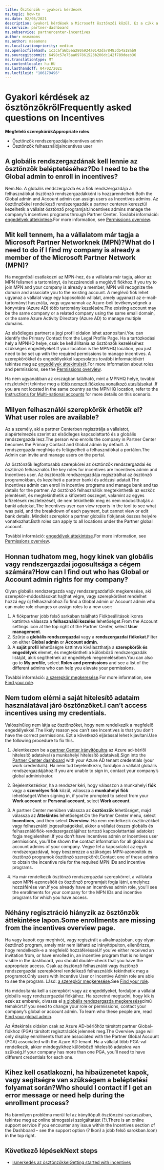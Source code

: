 ```yaml
---
title: Ösztönzők – gyakori kérdések
ms.topic: how-to
ms.date: 02/05/2021
description: Gyakori kérdések a Microsoft ösztönzői közül. Ez a cikk a felhasználói szerepkörökkel, a regisztrálással, illetve a hibaüzenetek elvégzésével kapcsolatos kérdéseket tartalmaz.
ms.service: partner-dashboard
ms.subservice: partnercenter-incentives
author: mseamons
ms.author: mseamons
ms.localizationpriority: medium
ms.openlocfilehash: 1c3cafa6b5ea280a924a0142da78483d54a18ab9
ms.sourcegitcommit: 6498c57e75aa097861523b206dc142f789deeb36
ms.translationtype: MT
ms.contentlocale: hu-HU
ms.lasthandoff: 04/02/2021
ms.locfileid: "106179496"
---
```

# <a name="frequently-asked-questions-on-incentives"></a><span data-ttu-id="adc2e-104">Gyakori kérdések az ösztönzőkről</span><span class="sxs-lookup"><span data-stu-id="adc2e-104">Frequently asked questions on Incentives</span></span>

<span data-ttu-id="adc2e-105">**Megfelelő szerepkörök**</span><span class="sxs-lookup"><span data-stu-id="adc2e-105">**Appropriate roles**</span></span>

- <span data-ttu-id="adc2e-106">Ösztönzők rendszergazdája</span><span class="sxs-lookup"><span data-stu-id="adc2e-106">Incentives admin</span></span>
- <span data-ttu-id="adc2e-107">Ösztönzők felhasználója</span><span class="sxs-lookup"><span data-stu-id="adc2e-107">Incentives user</span></span>

## <a name="do-i-need-to-be-the-global-admin-to-enroll-in-incentives"></a><span data-ttu-id="adc2e-108">A globális rendszergazdának kell lennie az ösztönzők beléptetéséhez?</span><span class="sxs-lookup"><span data-stu-id="adc2e-108">Do I need to be the Global admin to enroll in incentives?</span></span>

<span data-ttu-id="adc2e-109">Nem.</span><span class="sxs-lookup"><span data-stu-id="adc2e-109">No.</span></span> <span data-ttu-id="adc2e-110">A globális rendszergazda és a fiók rendszergazdája a felhasználókat ösztönző rendszergazdákként is hozzárendelheti.</span><span class="sxs-lookup"><span data-stu-id="adc2e-110">Both the Global admin and Account admin can assign users as Incentives admins.</span></span> <span data-ttu-id="adc2e-111">Az ösztönzőkkel rendelkező rendszergazdák a partner centeren keresztül kezelhetik a vállalat ösztönző programjait.</span><span class="sxs-lookup"><span data-stu-id="adc2e-111">Incentives admins manage the company’s incentives programs through Partner Center.</span></span> <span data-ttu-id="adc2e-112">További információ: [engedélyek áttekintése](permissions-overview.md).</span><span class="sxs-lookup"><span data-stu-id="adc2e-112">For more information, see [Permissions overview](permissions-overview.md).</span></span>

## <a name="what-do-i-need-to-do-if-i-find-my-company-is-already-a-member-of-the-microsoft-partner-network-mpn"></a><span data-ttu-id="adc2e-113">Mit kell tennem, ha a vállalatom már tagja a Microsoft Partner Networknek (MPN)?</span><span class="sxs-lookup"><span data-stu-id="adc2e-113">What do I need to do if I find my company is already a member of the Microsoft Partner Network (MPN)?</span></span>

<span data-ttu-id="adc2e-114">Ha megpróbál csatlakozni az MPN-hez, és a vállalata már tagja, akkor az MPN felismeri a tartományt, és hozzárendeli a meglévő fiókhoz.</span><span class="sxs-lookup"><span data-stu-id="adc2e-114">If you try to join MPN and your company is already a member, MPN will recognize the domain and associate you to the existing account.</span></span> <span data-ttu-id="adc2e-115">A meglévő fiók lehet ugyanaz a vállalat vagy egy kapcsolódó vállalat, amely ugyanazt az e-mail-tartományt használja, vagy ugyanannak az Azure-beli tevékenységnek a könyvtára (Azure AD) több tartomány kezelésére.</span><span class="sxs-lookup"><span data-stu-id="adc2e-115">The existing account may be the same company or a related company using the same email domain, or the same Azure Activity Directory (Azure AD) to manage multiple domains.</span></span>

<span data-ttu-id="adc2e-116">Az elsődleges partnert a jogi profil oldalon lehet azonosítani.</span><span class="sxs-lookup"><span data-stu-id="adc2e-116">You can identify the Primary Contact from the Legal Profile Page.</span></span> <span data-ttu-id="adc2e-117">Ha a tartózkodási hely a MPNHQ helye, csak be kell állítania az ösztönzők kezeléséhez szükséges engedélyeket.</span><span class="sxs-lookup"><span data-stu-id="adc2e-117">If your location is the MPNHQ location, you just need to be set up with the required permissions to manage incentives.</span></span> <span data-ttu-id="adc2e-118">A szerepkörökkel és engedélyekkel kapcsolatos további információkért tekintse meg az [engedélyek áttekintését](permissions-overview.md).</span><span class="sxs-lookup"><span data-stu-id="adc2e-118">For more information about roles and permissions, see the [Permissions overview](permissions-overview.md).</span></span>

<span data-ttu-id="adc2e-119">Ha nem ugyanabban az országban található, mint a MPNHQ helye, további részletekért tekintse meg a [több nemzeti fiókokra vonatkozó utasításokat](https://support.microsoft.com/help/4515619/special-considerations-for-multi-national-partners-joining-the-microso) .</span><span class="sxs-lookup"><span data-stu-id="adc2e-119">If you are not located in the same country as the MPNHQ location, refer to the [Instructions for Multi-national accounts](https://support.microsoft.com/help/4515619/special-considerations-for-multi-national-partners-joining-the-microso) for more details on this scenario.</span></span>

## <a name="what-user-roles-are-available"></a><span data-ttu-id="adc2e-120">Milyen felhasználói szerepkörök érhetők el?</span><span class="sxs-lookup"><span data-stu-id="adc2e-120">What user roles are available?</span></span>

<span data-ttu-id="adc2e-121">Az a személy, aki a partner Centerben regisztrálja a vállalatot, alapértelmezés szerint az elsődleges kapcsolattartó és a globális rendszergazda lesz.</span><span class="sxs-lookup"><span data-stu-id="adc2e-121">The person who enrolls the company in Partner Center becomes the Primary Contact and Global admin by default.</span></span> <span data-ttu-id="adc2e-122">A rendszergazda meghívja és felügyelheti a felhasználókat a portálon.</span><span class="sxs-lookup"><span data-stu-id="adc2e-122">The Admin can invite and manage users on the portal.</span></span>

<span data-ttu-id="adc2e-123">Az ösztönzők legfontosabb szerepkörei az ösztönzők rendszergazdai és ösztönző felhasználói.</span><span class="sxs-lookup"><span data-stu-id="adc2e-123">The key roles for incentives are Incentives admin and Incentives user.</span></span> <span data-ttu-id="adc2e-124">Az ösztönzők rendszergazdája regisztrálhat az ösztönző programokban, és kezelheti a partner banki és adózási adatait.</span><span class="sxs-lookup"><span data-stu-id="adc2e-124">The Incentives admin can enroll in incentive programs and manage bank and tax details for the partner.</span></span> <span data-ttu-id="adc2e-125">Az ösztönző felhasználók megtekinthetik az eszköz jelentéseit, és megtekinthetik a kifizetett összeget, valamint az egyes kifizetések részletezését, de nem tekinthetik meg és nem módosíthatják a banki adatokat.</span><span class="sxs-lookup"><span data-stu-id="adc2e-125">The Incentives user can view reports in the tool to see what was paid, and the breakdown of each payment, but cannot view or edit bank details.</span></span> <span data-ttu-id="adc2e-126">Mindkét szerepkör a partner globális fiókjának összes helyére vonatkozhat.</span><span class="sxs-lookup"><span data-stu-id="adc2e-126">Both roles can apply to all locations under the Partner global account.</span></span>

<span data-ttu-id="adc2e-127">További információ: [engedélyek áttekintése](permissions-overview.md).</span><span class="sxs-lookup"><span data-stu-id="adc2e-127">For more information, see [Permissions overview](permissions-overview.md).</span></span>

## <a name="how-can-i-find-out-who-has-global-or-account-admin-rights-for-my-company"></a><span data-ttu-id="adc2e-128">Honnan tudhatom meg, hogy kinek van globális vagy rendszergazdai jogosultsága a cégem számára?</span><span class="sxs-lookup"><span data-stu-id="adc2e-128">How can I find out who has Global or Account admin rights for my company?</span></span>

<span data-ttu-id="adc2e-129">Olyan globális rendszergazda vagy rendszergazdafiók megkeresése, aki szerepkör-módosításokat hajthat végre, vagy szerepköröket rendelhet hozzá egy új felhasználóhoz:</span><span class="sxs-lookup"><span data-stu-id="adc2e-129">To find a Global admin or Account admin who can make role changes or assign roles to a new user:</span></span>

1. <span data-ttu-id="adc2e-130">A fiókpartner jobb felső sarkában található Fiókbeállítások ikonra kattintva válassza a **felhasználói kezelés** lehetőséget.</span><span class="sxs-lookup"><span data-stu-id="adc2e-130">From the Account settings icon at the top right of the Partner Center, select **User management**.</span></span>
2. <span data-ttu-id="adc2e-131">Szűrje a **globális rendszergazdai** vagy a **rendszergazdai fiókokat**.</span><span class="sxs-lookup"><span data-stu-id="adc2e-131">Filter on either **Global admin** or **Account admin**.</span></span>
3. <span data-ttu-id="adc2e-132">A **saját profil** lehetőségre kattintva kiválaszthatja a **szerepkörök és engedélyek** elemet, és megtekintheti a különböző rendszergazdák listáját, akik segíthetnek az engedélyek megemelésében.</span><span class="sxs-lookup"><span data-stu-id="adc2e-132">You can also go to **My profile**, select **Roles and permissions** and see a list of the different admins who can help you elevate your permissions.</span></span>
 
<span data-ttu-id="adc2e-133">További információ: [a szerepkör megkeresése](find-your-role.md).</span><span class="sxs-lookup"><span data-stu-id="adc2e-133">For more information, see [Find your role](find-your-role.md).</span></span>  

## <a name="i-cant-access-incentives-using-my-credentials"></a><span data-ttu-id="adc2e-134">Nem tudom elérni a saját hitelesítő adataim használatával járó ösztönzőket.</span><span class="sxs-lookup"><span data-stu-id="adc2e-134">I can’t access incentives using my credentials.</span></span>

<span data-ttu-id="adc2e-135">Valószínűleg nem látja az ösztönzőket, hogy nem rendelkezik a megfelelő engedélyekkel.</span><span class="sxs-lookup"><span data-stu-id="adc2e-135">The likely reason you can’t see Incentives is that you don’t have the correct permissions.</span></span> <span data-ttu-id="adc2e-136">Ezt a következő eljárással lehet kijavítani.</span><span class="sxs-lookup"><span data-stu-id="adc2e-136">Use the following procedure to fix this.</span></span>

1. <span data-ttu-id="adc2e-137">Jelentkezzen be a [partner Center irányítópultra](https://partner.microsoft.com/dashboard/) az Azure ad-bérlői hitelesítő adataival (a munkahelyi hitelesítő adataival).</span><span class="sxs-lookup"><span data-stu-id="adc2e-137">Sign into the [Partner Center dashboard](https://partner.microsoft.com/dashboard/) with your Azure AD tenant credentials (your work credentials).</span></span> <span data-ttu-id="adc2e-138">Ha nem tud bejelentkezni, forduljon a vállalat globális rendszergazdájához.</span><span class="sxs-lookup"><span data-stu-id="adc2e-138">If you are unable to  sign in, contact your company’s global administrator.</span></span>

2. <span data-ttu-id="adc2e-139">Bejelentkezéskor, ha a rendszer kéri, hogy válasszon a munkahelyi **fiók** vagy a **személyes fiók** közül, válassza a **munkahelyi fiók** lehetőséget.</span><span class="sxs-lookup"><span data-stu-id="adc2e-139">When signing in, if you’re prompted to select from your **Work account** or **Personal account**, select **Work account**.</span></span>

3. <span data-ttu-id="adc2e-140">A partner Center menüben válassza az **ösztönzők** lehetőséget, majd válassza az **Áttekintés** lehetőséget.</span><span class="sxs-lookup"><span data-stu-id="adc2e-140">On the Partner Center menu, select **Incentives**, and then select **Overview**.</span></span> <span data-ttu-id="adc2e-141">Ha nem rendelkezik ösztönzőkkel vagy felhasználói jogosultságokkal, akkor a vállalat összes globális és felhasználóifiók-rendszergazdájához tartozó kapcsolattartási adatokat fogja megjeleníteni.</span><span class="sxs-lookup"><span data-stu-id="adc2e-141">If you don’t have Incentives admin or Incentives user permissions,  you’ll be shown the contact information for all global and account admins of your company.</span></span> <span data-ttu-id="adc2e-142">Vegye fel a kapcsolatot az egyik rendszergazdával, hogy beszerezze a szükséges MPN-azonosítók és ösztönző programok ösztönző szerepkörét.</span><span class="sxs-lookup"><span data-stu-id="adc2e-142">Contact one of these admins to obtain the incentive role for the required MPN IDs and incentive programs.</span></span>

4. <span data-ttu-id="adc2e-143">Ha már rendelkezik ösztönző rendszergazdai szerepkörrel, a vállalata azon MPN-azonosítóit és ösztönző programjait fogja látni, amelyhez hozzáférése van.</span><span class="sxs-lookup"><span data-stu-id="adc2e-143">If you already have an Incentives admin role, you’ll see the enrollments for your company for the MPN IDs and incentive programs for which you have access.</span></span>

## <a name="some-enrollments-are-missing-from-the-incentives-overview-page"></a><span data-ttu-id="adc2e-144">Néhány regisztráció hiányzik az ösztönzők áttekintése lapon.</span><span class="sxs-lookup"><span data-stu-id="adc2e-144">Some enrollments are missing from the incentives overview page.</span></span>

<span data-ttu-id="adc2e-145">Ha vagy kapott egy meghívót, vagy regisztrált a alkalmazásban, egy olyan ösztönző program, amely már nem látható az irányítópulton, ellenőrizze, hogy rendelkezik-e a megfelelő hozzáféréssel.</span><span class="sxs-lookup"><span data-stu-id="adc2e-145">If you’ve either received an invitation from, or have enrolled in, an incentive program that is no longer visible in the dashboard, you should double-check that you have the appropriate access.</span></span> <span data-ttu-id="adc2e-146">Csak az ösztönző felhasználói vagy ösztönző rendszergazdai szerepkörrel rendelkező felhasználók tekinthetik meg a programot.</span><span class="sxs-lookup"><span data-stu-id="adc2e-146">Only users with Incentive User or Incentive Admin role are able to see the program.</span></span> <span data-ttu-id="adc2e-147">Lásd: [a szerepkör megkeresése](./find-your-role.md).</span><span class="sxs-lookup"><span data-stu-id="adc2e-147">See [Find your role](./find-your-role.md).</span></span>

<span data-ttu-id="adc2e-148">Ha módosítania kell a szerepkört vagy az engedélyeket, forduljon a vállalat globális vagy rendszergazdai fiókjához. Ha szeretné megtudni, hogy kik is ezek az emberek, olvassa el [a globális rendszergazda megkeresése](./find-your-role.md#find-your-global-admin)című témakört.</span><span class="sxs-lookup"><span data-stu-id="adc2e-148">If you need to change your role or permissions, contact your company’s global or account admin. To learn who these people are, read [Find your global admin](./find-your-role.md#find-your-global-admin).</span></span>

<span data-ttu-id="adc2e-149">Az Áttekintés oldalon csak az Azure AD-bérlőhöz társított partner Global-fiókhoz (PGA) társított regisztrációk jelennek meg.</span><span class="sxs-lookup"><span data-stu-id="adc2e-149">The Overview page will only display enrollments that are associated with the Partner Global Account (PGA) associated with the Azure AD tenant.</span></span> <span data-ttu-id="adc2e-150">Ha a vállalat több PGA-val rendelkezik, akkor mindegyikhez különböző hitelesítő adatokra van szükség.</span><span class="sxs-lookup"><span data-stu-id="adc2e-150">If your company has more than one PGA, you’ll need to have different credentials for each one.</span></span>

## <a name="who-should-i-contact-if-i-get-an-error-message-or-need-help-during-the-enrollment-process"></a><span data-ttu-id="adc2e-151">Kihez kell csatlakozni, ha hibaüzenetet kapok, vagy segítségre van szükségem a beléptetési folyamat során?</span><span class="sxs-lookup"><span data-stu-id="adc2e-151">Who should I contact if I get an error message or need help during the enrollment process?</span></span>

<span data-ttu-id="adc2e-152">Ha bármilyen probléma merül fel az irányítópult ösztönzési szakaszában, tekintse meg az online támogatási szolgáltatást (?).</span><span class="sxs-lookup"><span data-stu-id="adc2e-152">There is an online support service if you encounter any issue within the Incentives section of the Dashboard – see the support option (?</span></span> <span data-ttu-id="adc2e-153">Ikon) a jobb felső sarokban.</span><span class="sxs-lookup"><span data-stu-id="adc2e-153">Icon) in the top right.</span></span>

## <a name="next-steps"></a><span data-ttu-id="adc2e-154">Következő lépések</span><span class="sxs-lookup"><span data-stu-id="adc2e-154">Next steps</span></span>

- [<span data-ttu-id="adc2e-155">Ismerkedés az ösztönzőkkel</span><span class="sxs-lookup"><span data-stu-id="adc2e-155">Getting started with incentives</span></span>](incentives-get-started-intro.md)